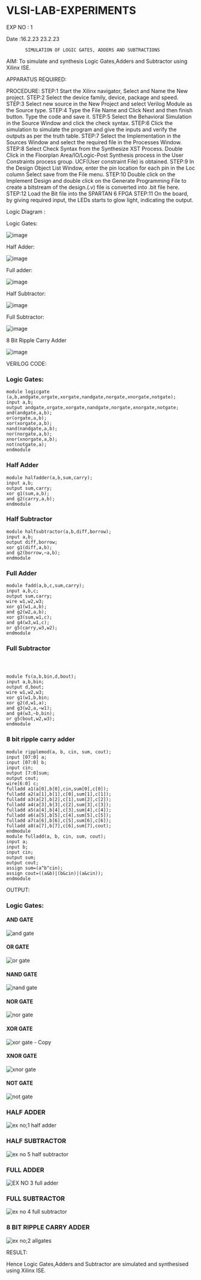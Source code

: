 # VLSI-LAB-EXPERIMENTS 



EXP NO : 1

Date :16.2.23
      23.2.23
               

           SIMULATION OF LOGIC GATES, ADDERS AND SUBTRACTIONS


           
AIM: To simulate and synthesis Logic Gates,Adders and Subtractor using Xilinx ISE.



APPARATUS REQUIRED: 



PROCEDURE: STEP:1 Start the Xilinx navigator, Select and Name the New project. STEP:2 Select the device family, device, package and speed. STEP:3 Select new source in the New Project and select Verilog Module as the Source type. STEP:4 Type the File Name and Click Next and then finish button. Type the code and save it. STEP:5 Select the Behavioral Simulation in the Source Window and click the check syntax. STEP:6 Click the simulation to simulate the program and give the inputs and verify the outputs as per the truth table. STEP:7 Select the Implementation in the Sources Window and select the required file in the Processes Window. STEP:8 Select Check Syntax from the Synthesize XST Process. Double Click in the Floorplan Area/IO/Logic-Post Synthesis process in the User Constraints process group. UCF(User constraint File) is obtained. STEP:9 In the Design Object List Window, enter the pin location for each pin in the Loc column Select save from the File menu. STEP:10 Double click on the Implement Design and double click on the Generate Programming File to create a bitstream of the design.(.v) file is converted into .bit file here. STEP:12 Load the Bit file into the SPARTAN 6 FPGA STEP:11 On the board, by giving required input, the LEDs starts to glow light, indicating the output.



Logic Diagram :



Logic Gates:



![image](https://github.com/navaneethans/VLSI-LAB-EXPERIMENTS/assets/6987778/ee17970c-3ac9-4603-881b-88e2825f41a4)



Half Adder:



![image](https://github.com/navaneethans/VLSI-LAB-EXPERIMENTS/assets/6987778/0e1ecb96-0c25-4556-832b-aeeedfdfe7b9)



Full adder:



![image](https://github.com/navaneethans/VLSI-LAB-EXPERIMENTS/assets/6987778/9bb3964c-438f-469d-a3de-c1cca6f323fb)



Half Subtractor:



![image](https://github.com/navaneethans/VLSI-LAB-EXPERIMENTS/assets/6987778/731470b7-eb4e-49f8-8bb7-2994052a7184)



Full Subtractor:



![image](https://github.com/navaneethans/VLSI-LAB-EXPERIMENTS/assets/6987778/d66f874b-c1f2-44b3-a035-7149b56430c1)



8 Bit Ripple Carry Adder



![image](https://github.com/navaneethans/VLSI-LAB-EXPERIMENTS/assets/6987778/7385a408-40a5-4203-8050-b72818622d79)



VERILOG CODE:



### Logic Gates:
```
module logicgate (a,b,andgate,orgate,xorgate,nandgate,norgate,xnorgate,notgate);
input a,b;  
output andgate,orgate,xorgate,nandgate,norgate,xnorgate,notgate;
and(andgate,a,b);
or(orgate,a,b);
xor(xorgate,a,b);
nand(nandgate,a,b); 
nor(norgate,a,b);
xnor(xnorgate,a,b);
not(notgate,a);
endmodule
```


### Half Adder
```
module halfadder(a,b,sum,carry);
input a,b;
output sum,carry;
xor g1(sum,a,b);
and g2(carry,a,b);
endmodule
```



### Half Subtractor
```
module halfsubtractor(a,b,diff,borrow);
input a,b;
output diff,borrow;
xor g1(diff,a,b);
and g2(borrow,~a,b);
endmodule
```



### Full Adder
```
module fadd(a,b,c,sum,carry);
input a,b,c;
output sum,carry;
wire w1,w2,w3;
xor g1(w1,a,b);
and g2(w2,a,b);
xor g3(sum,w1,c);
and g4(w3,w1,c);
or g5(carry,w3,w2);
endmodule
```



### Full Subtractor
```



module fs(a,b,bin,d,bout);
input a,b,bin; 
output d,bout;
wire w1,w2,w3;
xor g1(w1,b,bin; 
xor g2(d,w1,a);
and g3(w2,a,~w1);
and g4(w3,~b,bin);
or g5(bout,w2,w3);
endmodule
```



### 8 bit ripple carry adder
```
module ripplemod(a, b, cin, sum, cout);
input [07:0] a;
input [07:0] b;
input cin;
output [7:0]sum;
output cout;
wire[6:0] c;
fulladd a1(a[0],b[0],cin,sum[0],c[0]);
fulladd a2(a[1],b[1],c[0],sum[1],c[1]);
fulladd a3(a[2],b[2],c[1],sum[2],c[2]);
fulladd a4(a[3],b[3],c[2],sum[3],c[3]);
fulladd a5(a[4],b[4],c[3],sum[4],c[4]);
fulladd a6(a[5],b[5],c[4],sum[5],c[5]);
fulladd a7(a[6],b[6],c[5],sum[6],c[6]);
fulladd a8(a[7],b[7],c[6],sum[7],cout);
endmodule
module fulladd(a, b, cin, sum, cout);
input a;
input b;
input cin;
output sum;
output cout;
assign sum=(a^b^cin);
assign cout=((a&b)|(b&cin)|(a&cin));
endmodule
```



OUTPUT:  


### Logic Gates:



#### AND GATE



![and gate](https://github.com/nithiyashree2533/VLSI-LAB-EXP-1/assets/161813688/559dbcef-d330-462d-ae7d-38a97b4509f2)



#### OR GATE



![or gate](https://github.com/nithiyashree2533/VLSI-LAB-EXP-1/assets/161813688/60d878d7-c456-4f2f-9a97-68c0cb471e17)



#### NAND GATE



![nand gate](https://github.com/nithiyashree2533/VLSI-LAB-EXP-1/assets/161813688/65482277-69bf-465f-9d15-c155a45a5c2c)



#### NOR GATE



![nor gate](https://github.com/nithiyashree2533/VLSI-LAB-EXP-1/assets/161813688/e27ae117-5ca7-42c2-b6ca-103bedd6f0b2)



#### XOR GATE



![xor gate - Copy](https://github.com/nithiyashree2533/VLSI-LAB-EXP-1/assets/161813688/d8c54505-215a-47e6-a7bb-417c29e3dbc5)



#### XNOR GATE



![xnor gate](https://github.com/nithiyashree2533/VLSI-LAB-EXP-1/assets/161813688/5f3b131f-72e0-40d5-85e9-05131e23dcc0)



#### NOT GATE



![not gate](https://github.com/nithiyashree2533/VLSI-LAB-EXP-1/assets/161813688/11841114-0b18-4ba1-9e0d-8b2669596c73)



### HALF ADDER



![ex no;1 half adder](https://github.com/nithiyashree2533/VLSI-LAB-EXP-1/assets/161813688/3e242fd3-fa9a-45a2-8bf9-8626f452ab83)



### HALF SUBTRACTOR



![ex no 5 half subtractor](https://github.com/nithiyashree2533/VLSI-LAB-EXP-1/assets/161813688/f77b3dd7-37d7-450c-ab38-eca4e0fe8f93)



### FULL ADDER



![EX NO 3 full adder](https://github.com/nithiyashree2533/VLSI-LAB-EXP-1/assets/161813688/fbbcbac8-1da0-4792-aaf7-b87d5c4d4300)



### FULL SUBTRACTOR



![ex no 4 full subtractor](https://github.com/nithiyashree2533/VLSI-LAB-EXP-1/assets/161813688/e7e4c1e7-27de-4251-92e0-19e8e0acac4e)



### 8 BIT RIPPLE CARRY ADDER



![ex no;2 allgates](https://github.com/nithiyashree2533/VLSI-LAB-EXP-1/assets/161813688/d922f01e-c994-4883-b653-7670fa932894)



RESULT:



Hence Logic Gates,Adders and Subtractor are simulated and synthesised using Xilinx ISE.

